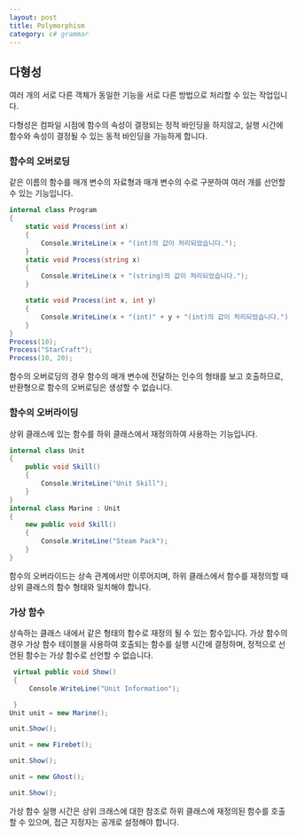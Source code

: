 ```yaml
---
layout: post
title: Polymorphism
category: c# grammar
---
```


## 다형성

여러 개의 서로 다른 객체가 동일한 기능을
서로 다른 방법으로 처리할 수 있는 작업입니다.

다형성은 컴파일 시점에 함수의 속성이 결정되는 정적 바인딩을 하지않고,
실행 시간에 함수와 속성이 결정될 수 있는 동적 바인딩을 가능하게 합니다.

### 함수의 오버로딩

같은 이름의 함수를 매개 변수의 자료형과 매개 변수의 수로
구분하여 여러 개를 선언할 수 있는 기능입니다.

~~~c#
internal class Program
{
    static void Process(int x)
    {
        Console.WriteLine(x + "(int)의 값이 처리되었습니다.");
    }
    static void Process(string x)
    {
        Console.WriteLine(x + "(string)의 값이 처리되었습니다.");
    }

    static void Process(int x, int y)
    {
        Console.WriteLine(x + "(int)" + y + "(int)의 값이 처리되었습니다.");
    }
}
Process(10);
Process("StarCraft");
Process(10, 20);
~~~

함수의 오버로딩의 경우 함수의 매개 변수에 전달하는 인수의
형태를 보고 호출하므로, 반환형으로 함수의 오버로딩은 생성할 수 없습니다.

### 함수의 오버라이딩

상위 클래스에 있는 함수를 하위 클래스에서 재정의하여 사용하는 기능입니다.

~~~c#
internal class Unit
{
    public void Skill()
    { 
        Console.WriteLine("Unit Skill");
    }
}
internal class Marine : Unit
{
    new public void Skill()
    {
        Console.WriteLine("Steam Pack");
    }
}
~~~

함수의 오버라이드는 상속 관계에서만 이루어지며, 하위 클래스에서
함수를 재정의할 때 상위 클래스의 함수 형태와 일치해야 합니다.


### 가상 함수

상속하는 클래스 내에서 같은 형태의 함수로 재정의 될 수 있는 함수입니다.
가상 함수의 경우 가상 함수 테이블을 사용하여 호출되는 함수를 실행 시간에 결정하며,
정적으로 선언된 함수는 가상 함수로 선언할 수 없습니다.

~~~c#
 virtual public void Show()
 {
     Console.WriteLine("Unit Information");

 }
Unit unit = new Marine();

unit.Show();

unit = new Firebet();

unit.Show();

unit = new Ghost();

unit.Show();
~~~

가상 함수 실행 시간은 상위 크래스에 대한 참조로 하위 클래스에 재정의된
함수를 호출할 수 있으며, 접근 지정자는 공개로 설정해야 합니다.
